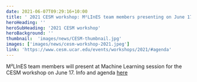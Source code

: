 ```yaml
---
date: 2021-06-07T09:29:16+10:00
title: ' 2021 CESM workshop: M²LInES team members presenting on June 17th'
heroHeading: ''
heroSubHeading: '2021 CESM workshop'
heroBackground: ''
thumbnail:  'images/news/CESM-thumbnail.jpg'
images: ['images/news/cesm-workshop-2021.jpeg']
link: 'https://www.cesm.ucar.edu/events/workshops/2021/#agenda' 
---
```


M²LInES team members will present at Machine Learning session for the CESM workshop on June 17. Info and agenda [here](https://www.cesm.ucar.edu/events/workshops/2021/#agenda)
